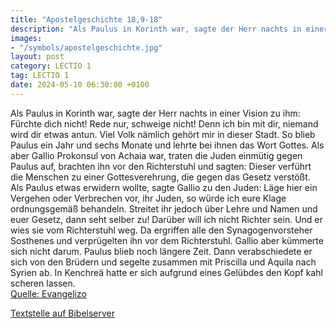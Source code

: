 ```yaml
---
title: "Apostelgeschichte 18,9-18"
description: "Als Paulus in Korinth war, sagte der Herr nachts in einer Vision zu ihm: Fürchte dich nicht! Rede nur, schweige nicht! Denn ich bin mit dir, niemand wird dir etwas antun. Viel Volk nämlich gehört mir in dieser Stadt. So blieb Paulus ein Jahr und sechs Monate und lehrte bei ihnen ...."
images:
- "/symbols/apostelgeschichte.jpg"
layout: post
category: LECTIO 1
tag: LECTIO 1
date: 2024-05-10 06:30:00 +0100
---
```

Als Paulus in Korinth war, sagte der Herr nachts in einer Vision zu ihm: Fürchte dich nicht! Rede nur, schweige nicht!
Denn ich bin mit dir, niemand wird dir etwas antun. Viel Volk nämlich gehört mir in dieser Stadt.
So blieb Paulus ein Jahr und sechs Monate und lehrte bei ihnen das Wort Gottes.<!--more-->
Als aber Gallio Prokonsul von Achaia war, traten die Juden einmütig gegen Paulus auf, brachten ihn vor den Richterstuhl
und sagten: Dieser verführt die Menschen zu einer Gottesverehrung, die gegen das Gesetz verstößt.
Als Paulus etwas erwidern wollte, sagte Gallio zu den Juden: Läge hier ein Vergehen oder Verbrechen vor, ihr Juden, so würde ich eure Klage ordnungsgemäß behandeln.
Streitet ihr jedoch über Lehre und Namen und euer Gesetz, dann seht selber zu! Darüber will ich nicht Richter sein.
Und er wies sie vom Richterstuhl weg.
Da ergriffen alle den Synagogenvorsteher Sosthenes und verprügelten ihn vor dem Richterstuhl. Gallio aber kümmerte sich nicht darum.
Paulus blieb noch längere Zeit. Dann verabschiedete er sich von den Brüdern und segelte zusammen mit Priscilla und Aquila nach Syrien ab. In Kenchreä hatte er sich aufgrund eines Gelübdes den Kopf kahl scheren lassen.<br>
[Quelle: Evangelizo](https://evangeliumtagfuertag.org/DE/gospel)

[Textstelle auf Bibelserver](https://www.bibleserver.com/EU/Apostelgeschichte18,9-18)
